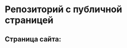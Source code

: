# Репозиторий с публичной страницей

## Страница сайта:
<!https://github.com/GarnovaKristina/file.git>